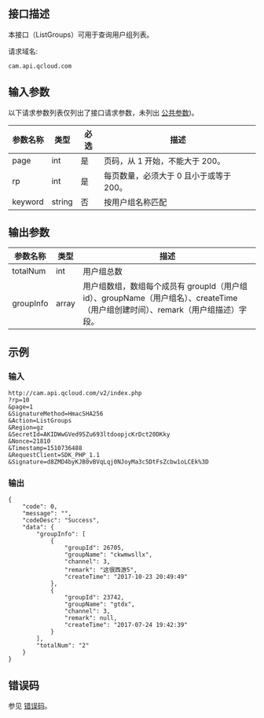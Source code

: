 ## 接口描述

本接口（ListGroups）可用于查询用户组列表。

请求域名:

```
cam.api.qcloud.com
```

## 输入参数

以下请求参数列表仅列出了接口请求参数，未列出 [公共参数](/document/product/598/13878))。

| 参数名称 | 类型   | 必选 | 描述                                  |
| -------- | ------ | ---- | ------------------------------------- |
| page     | int    | 是   | 页码，从 1 开始，不能大于 200。         |
| rp       | int    | 是   | 每页数量，必须大于 0 且小于或等于 200。 |
| keyword  | string | 否   | 按用户组名称匹配                      |

## 输出参数

| 参数名称  | 类型  | 描述                                                         |
| --------- | ----- | ------------------------------------------------------------ |
| totalNum  | int   | 用户组总数                                                   |
| groupInfo | array | 用户组数组，数组每个成员有 groupId（用户组 id）、groupName（用户组名）、createTime（用户组创建时间）、remark（用户组描述）字段。 |

## 示例

### 输入

```
http://cam.api.qcloud.com/v2/index.php
?rp=10
&page=1
&SignatureMethod=HmacSHA256
&Action=ListGroups
&Region=gz
&SecretId=AKIDWwGVed95Zu693ltdoopjcKrDct20DKky
&Nonce=21810
&Timestamp=1510736488
&RequestClient=SDK_PHP_1.1
&Signature=d8ZMD4byKJB0vBVqLqj0NJoyMa3c5DtFsZcbw1oLCEk%3D
```

### 输出

```
{
    "code": 0,
    "message": "",
    "codeDesc": "Success",
    "data": {
        "groupInfo": [
            {
                "groupId": 26705,
                "groupName": "ckwmwsllx",
                "channel": 3,
                "remark": "这很西游5",
                "createTime": "2017-10-23 20:49:49"
            },
            {
                "groupId": 23742,
                "groupName": "gtdx",
                "channel": 3,
                "remark": null,
                "createTime": "2017-07-24 19:42:39"
            }
        ],
        "totalNum": "2"
    }
}
```

## 错误码

参见 [错误码](/document/product/598/13884)。